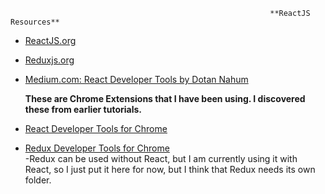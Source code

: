                                                               **ReactJS Resources**

  
* [ReactJS.org](https://reactjs.org/)

* [Reduxjs.org](https://redux.js.org/)

* [Medium.com: React Developer Tools by Dotan Nahum](https://medium.com/@jondot/10-react-developer-tools-you-might-have-missed-6c7575cc27eb)   
  
  **These are Chrome Extensions that I have been using.  I discovered these from earlier tutorials.**
* [React Developer Tools for Chrome](https://github.com/facebook/react-devtools)
 
* [Redux Developer Tools for Chrome](https://github.com/zalmoxisus/redux-devtools-extension)
  <br/>
  -Redux can be used without React, but I am currently using it with React, so I just put it here for now, but I think that Redux needs its own folder. 
